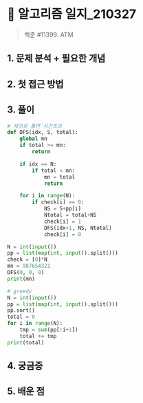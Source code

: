 # 📝 알고리즘 일지_210327

> 백준 #11399. ATM

## 1. 문제 분석 + 필요한 개념



## 2. 첫 접근 방법



## 3. 풀이

```python
# 재귀로 풀면 시간초과
def DFS(idx, S, total):
    global mn
    if total >= mn:
        return

    if idx == N:
        if total < mn:
            mn = total
            return

    for i in range(N):
        if check[i] == 0:
            NS = S+pp[i]
            Ntotal = total+NS
            check[i] = 1
            DFS(idx+1, NS, Ntotal)
            check[i] = 0

N = int(input())
pp = list(map(int, input().split()))
check = [0]*N
mn = 987654321
DFS(0, 0, 0)
print(mn)
```

```python
# greedy
N = int(input())
pp = list(map(int, input().split()))
pp.sort()
total = 0
for i in range(N):
    tmp = sum(pp[:i+1])
    total += tmp
print(total)
```



## 4. 궁금증



## 5. 배운 점

